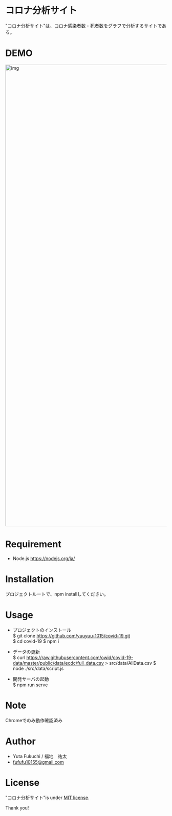 # コロナ分析サイト
 
"コロナ分析サイト"は、コロナ感染者数・死者数をグラフで分析するサイトである。
 
 
# DEMO
 
<img width="1440" alt="img" src="https://user-images.githubusercontent.com/60467960/80489954-9458b880-899b-11ea-9b5d-e7e20d42f082.png">
  
 
# Requirement
 
* Node.js
https://nodejs.org/ja/
 
 
# Installation

プロジェクトルートで、npm installしてください。
 
# Usage
  
- プロジェクトのインストール<br>
$ git clone https://github.com/yuuyuu-1015/covid-19.git <br>
$ cd covid-19
$ npm i

- データの更新<br>
$ curl https://raw.githubusercontent.com/owid/covid-19-data/master/public/data/ecdc/full_data.csv > src/data/AllData.csv
$ node ./src/data/script.js

- 開発サーバの起動<br>
$ npm run serve
 
 
# Note
 
Chromeでのみ動作確認済み
 
 
# Author
  
* Yuta Fukuchi / 福地　祐太
* fufufu10155@gmail.com


# License
 
"コロナ分析サイト"is under [MIT license](https://en.wikipedia.org/wiki/MIT_License).
 

Thank you!
